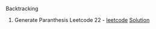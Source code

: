 Backtracking
1. Generate Paranthesis Leetcode 22 -
      [leetcode](https://leetcode.com/problems/generate-parentheses/description/)
      [Solution](https://github.com/beelzekamibub/DSA/blob/master/GenerateParenthesis.java)
   
